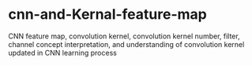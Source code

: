 # cnn-and-Kernal-feature-map
CNN feature map, convolution kernel, convolution kernel number, filter, channel concept interpretation, and understanding of convolution kernel updated in CNN learning process
